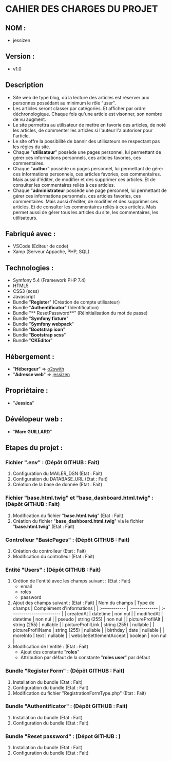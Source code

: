 # CAHIER DES CHARGES DU PROJET

## NOM :
* jessizen

## Version :
* v1.0

## Description
* Site web de type blog, où la lecture des articles est réserver aux personnes possédant au minimum le rôle "user".
* Les articles seront classer par catégories. Et afficher par ordre déchronologique. Chaque fois qu'une article est visonner, son nombre de vu augment.
* Le site permettra au utilisateur de mettre en favorie des articles, de noté les articles, de commenter les articles si l'auteur l'a autoriser pour l'article. 
* Le site offre la possibilité de bannir des utilisateurs ne respectant pas les règles du site.
* Chaque "**utilisateur**" possède une pages personnel, lui permettant de gérer ces informations personnels, ces articles favories, ces commentaires.
* Chaque "**author**" possède un pages personnel, lui permettant de gérer ces informations personnels, ces articles favories, ces commentaires. Mais aussi d'éditer, de modifier et des supprimer ces articles. Et de consulter les commentaires reliés à ces articles.
* Chaque "**administrateur** possède une page personnel, lui permettant de gérer ces informations personnels, ces articles favories, ces commentaires. Mais aussi d'éditer, de modifier et des supprimer ces articles. Et de consulter les commentaires reliés à ces articles. Mais permet aussi de gérer tous les articles du site, les commentaires, les utilisateurs.

## Fabriqué avec :
* VSCode (Editeur de code)
* Xamp (Serveur Appache, PHP, SQL)

## Technologies :
* Symfony 5.4 (Framework PHP 7.4)
* HTML5
* CSS3 (scss)
* Javascript
* Bundle "**Register**" (Création de compte utilisateur)
* Bundle "**Authentificator**" (Identification)
* Bundle "** ResetPassword**" (Réinitialisation du mot de passe)
* Bundle "**Symfony fixture**"
* Bundle "**Symfony webpack**"
* Bundle "**Bootstrap icon**"
* Bundle "**Bootstrap scss**"
* Bundle "**CKEditor**"

## Hébergement :
* "**Hébergeur**" => [o2swith](https://o2swith.fr)
* "**Adresse web**" => [jessizen](https://jessizen.guillardmarc.fr)

## Propriétaire :
* "**Jessica**"

## Dévélopeur web :
* "**Marc GUILLARD**"

## Etapes du projet :

### Fichier ".env" : (Dépôt GITHUB : Fait)
1. Configuration du MAILER_DSN (Etat : Fait)
1. Configuration du DATABASE_URL (Etat : Fait)
1. Création de la base de donnée (Etat : Fait)

### Fichier "base.html.twig" et "base_dashboard.html.twig" : (Dépôt GITHUB : Fait)
1. Modification du fichier "**base.html.twig**" (Etat : Fait)
1. Création du fichier "**base_dashboard.html.twig**" via le fichier "**base.html.twig**" (Etat : Fait)

### Controlleur "BasicPages" : (Dépôt GITHUB : Fait)
1. Création du controlleur (Etat : Fait)
1. Modification du controlleur (Etat : Fait)

### Entité "Users" : (Dépôt GITHUB : Fait)
1. Crétion de l'entité avec les champs suivant : (Etat : Fait)
    * email
    * roles
    * password
1. Ajout des champs  suivant : (Etat : Fait)
    | Nom du champs | Type de champs | Complément d'informations |
    | :------------ | :------------- | :------------------------ |
    | createdAt | datetime | non nul |
    | modifiedAt | datetime | non nul |
    | pseudo | string (255) | non nul |
    | pictureProfilAlt | string (255) | nullable |
    | pictureProfilLink | string (255) | nullable |
    | pictureProfilName | string (255) | nullable |
    | birthday | date | nullable |
    | moreInfo | text | nullable |
    | websiteSettlementAccept | boolean | non nul |
1. Modification de l'entité : (Etat : Fait)
    * Ajout des constante "**roles**"
    * Attribution par défaut de la constante "**roles user**" par défaut

### Bundle "Register Form" : (Dépôt GITHUB : Fait)
1. Installation du bundle (Etat : Fait)
1. Configuration du bundle (Etat : Fait)
1. Modification du fichier "RegistrationFormType.php" (Etat : Fait)

### Bundle "Authentificator" : (Dépôt GITHUB : Fait)
1. Installation du bundle (Etat : Fait)
1. Configuration du bundle (Etat : Fait)

### Bundle "Reset password" : (Dépot GITHUB : )
1. Installation du bundle (Etat : Fait)
1. Configuration du bundle (Etat : Fait)